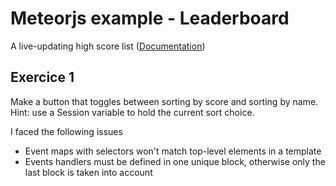 
# Meteorjs example - Leaderboard

  A live-updating high score list ([Documentation](http://meteor.com/examples/leaderboard))

## Exercice 1

Make a button that toggles between sorting by score and sorting by name. Hint: use a Session variable to hold the current sort choice.

I faced the following issues
  * Event maps with selectors won't match top-level elements in a template
  * Events handlers must be defined in one unique block, otherwise only the last block is taken into account
    